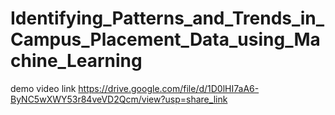 # Identifying_Patterns_and_Trends_in_Campus_Placement_Data_using_Machine_Learning
demo video link
https://drive.google.com/file/d/1D0lHI7aA6-ByNC5wXWY53r84veVD2Qcm/view?usp=share_link
